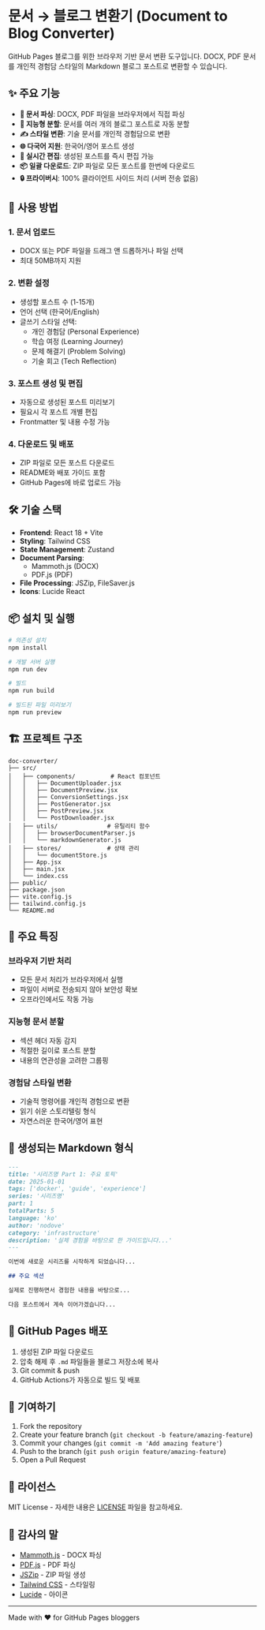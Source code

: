 # 문서 → 블로그 변환기 (Document to Blog Converter)

GitHub Pages 블로그를 위한 브라우저 기반 문서 변환 도구입니다. DOCX, PDF 문서를 개인적 경험담 스타일의 Markdown 블로그 포스트로 변환할 수 있습니다.

## ✨ 주요 기능

- **📄 문서 파싱**: DOCX, PDF 파일을 브라우저에서 직접 파싱
- **🤖 지능형 분할**: 문서를 여러 개의 블로그 포스트로 자동 분할
- **✍️ 스타일 변환**: 기술 문서를 개인적 경험담으로 변환
- **🌐 다국어 지원**: 한국어/영어 포스트 생성
- **📝 실시간 편집**: 생성된 포스트를 즉시 편집 가능
- **📦 일괄 다운로드**: ZIP 파일로 모든 포스트를 한번에 다운로드
- **🔒 프라이버시**: 100% 클라이언트 사이드 처리 (서버 전송 없음)

## 🚀 사용 방법

### 1. 문서 업로드

- DOCX 또는 PDF 파일을 드래그 앤 드롭하거나 파일 선택
- 최대 50MB까지 지원

### 2. 변환 설정

- 생성할 포스트 수 (1-15개)
- 언어 선택 (한국어/English)
- 글쓰기 스타일 선택:
  - 개인 경험담 (Personal Experience)
  - 학습 여정 (Learning Journey)
  - 문제 해결기 (Problem Solving)
  - 기술 회고 (Tech Reflection)

### 3. 포스트 생성 및 편집

- 자동으로 생성된 포스트 미리보기
- 필요시 각 포스트 개별 편집
- Frontmatter 및 내용 수정 가능

### 4. 다운로드 및 배포

- ZIP 파일로 모든 포스트 다운로드
- README와 배포 가이드 포함
- GitHub Pages에 바로 업로드 가능

## 🛠 기술 스택

- **Frontend**: React 18 + Vite
- **Styling**: Tailwind CSS
- **State Management**: Zustand
- **Document Parsing**:
  - Mammoth.js (DOCX)
  - PDF.js (PDF)
- **File Processing**: JSZip, FileSaver.js
- **Icons**: Lucide React

## 📦 설치 및 실행

```bash
# 의존성 설치
npm install

# 개발 서버 실행
npm run dev

# 빌드
npm run build

# 빌드된 파일 미리보기
npm run preview
```

## 🏗 프로젝트 구조

```
doc-converter/
├── src/
│   ├── components/          # React 컴포넌트
│   │   ├── DocumentUploader.jsx
│   │   ├── DocumentPreview.jsx
│   │   ├── ConversionSettings.jsx
│   │   ├── PostGenerator.jsx
│   │   ├── PostPreview.jsx
│   │   └── PostDownloader.jsx
│   ├── utils/              # 유틸리티 함수
│   │   ├── browserDocumentParser.js
│   │   └── markdownGenerator.js
│   ├── stores/             # 상태 관리
│   │   └── documentStore.js
│   ├── App.jsx
│   ├── main.jsx
│   └── index.css
├── public/
├── package.json
├── vite.config.js
├── tailwind.config.js
└── README.md
```

## 🎯 주요 특징

### 브라우저 기반 처리

- 모든 문서 처리가 브라우저에서 실행
- 파일이 서버로 전송되지 않아 보안성 확보
- 오프라인에서도 작동 가능

### 지능형 문서 분할

- 섹션 헤더 자동 감지
- 적절한 길이로 포스트 분할
- 내용의 연관성을 고려한 그룹핑

### 경험담 스타일 변환

- 기술적 명령어를 개인적 경험으로 변환
- 읽기 쉬운 스토리텔링 형식
- 자연스러운 한국어/영어 표현

## 📝 생성되는 Markdown 형식

```markdown
---
title: '시리즈명 Part 1: 주요 토픽'
date: 2025-01-01
tags: ['docker', 'guide', 'experience']
series: '시리즈명'
part: 1
totalParts: 5
language: 'ko'
author: 'nodove'
category: 'infrastructure'
description: '실제 경험을 바탕으로 한 가이드입니다...'
---

이번에 새로운 시리즈를 시작하게 되었습니다...

## 주요 섹션

실제로 진행하면서 경험한 내용을 바탕으로...

다음 포스트에서 계속 이어가겠습니다...
```

## 🚀 GitHub Pages 배포

1. 생성된 ZIP 파일 다운로드
2. 압축 해제 후 `.md` 파일들을 블로그 저장소에 복사
3. Git commit & push
4. GitHub Actions가 자동으로 빌드 및 배포

## 🤝 기여하기

1. Fork the repository
2. Create your feature branch (`git checkout -b feature/amazing-feature`)
3. Commit your changes (`git commit -m 'Add amazing feature'`)
4. Push to the branch (`git push origin feature/amazing-feature`)
5. Open a Pull Request

## 📄 라이선스

MIT License - 자세한 내용은 [LICENSE](LICENSE) 파일을 참고하세요.

## 🙏 감사의 말

- [Mammoth.js](https://github.com/mwilliamson/mammoth.js) - DOCX 파싱
- [PDF.js](https://mozilla.github.io/pdf.js/) - PDF 파싱
- [JSZip](https://stuk.github.io/jszip/) - ZIP 파일 생성
- [Tailwind CSS](https://tailwindcss.com/) - 스타일링
- [Lucide](https://lucide.dev/) - 아이콘

---

Made with ❤️ for GitHub Pages bloggers
